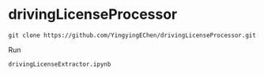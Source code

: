 # drivingLicenseProcessor

```
git clone https://github.com/YingyingEChen/drivingLicenseProcessor.git
```

Run 
```
drivingLicenseExtractor.ipynb
```
